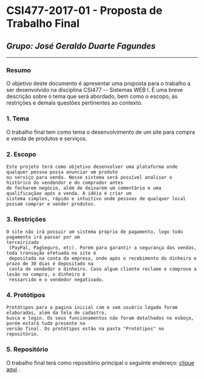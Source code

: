 # **CSI477-2017-01 - Proposta de Trabalho Final**
## *Grupo: José Geraldo Duarte Fagundes*

--------------

<!-- Descrever um resumo sobre o trabalho. -->

### Resumo
O objetivo deste documento é apresentar uma proposta para o trabalho a ser desenvolvido na disciplina CSI477 -- Sistemas WEB I. É uma breve descrição sobre o tema que será abordado, bem como o escopo, as restrições e demais questões pertinentes ao contexto.

<!-- Apresentar o tema. -->
### 1. Tema

O trabalho final tem como tema o desenvolvimento de um site para compra e venda de produtos e serviços.

<!-- Descrever e limitar o escopo da aplicação. -->
### 2. Escopo

	Este projeto terá como objetivo desenvolver uma plataforma onde qualquer pessoa possa anunciar um produto
	ou serviço para venda. Nesse sistema será possível analisar o histórico do vendendor e do comprador antes
	de fecharem negócio, além de deixarem um comentário e uma qualificaçãao após a venda. A idéia é criar um
	sistema simples, rápido e intuitivo onde pessoas de qualquer local possam comprar e vender produtos.

<!-- Apresentar restrições de funcionalidades e de escopo. -->
### 3. Restrições
	
	O site não irá possuir um sistema próprio de pagamento, logo todo pagamento irá passar por um
	terceirizado
	 (PayPal, PagSeguro, etc). Porém para garantir a segurança das vendas, toda transação efetuada no site é
	 depositada na conta da empresa, onde após o recebimento do dinheiro e prazo de 30 dias é depositado na
	 conta do vendedor o dinheiro. Caso algum cliente reclame e comprove a lesão na compra, o dinheiro é
	 ressarcido e o vendedor negativado.

<!-- Construir alguns protótipos para a aplicação, disponibilizá-los no Github e descrever o que foi considerado. //-->	
### 4. Protótipos

	Protótipos para a pagina inicial com e sem usuário logado foram elaboradas, além da tela de cadastro,
	busca e login. Os seus funcionamentos não foram detalhados no esboço, porém estará tudo presente na
	versão final. Os protótipos estão na pasta "Protótipos" no repositório.

### 5. Repositório
O trabalho final terá como repositório principal o seguinte endereço: [clique aqui](https://github.com/UFOP-CSI477/2018-01-trabalho-final-sistema-de-compra-e-vendas/) .